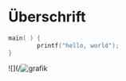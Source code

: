 # Überschrift

```c
main( ) {
        printf("hello, world");
}
```
![](/![grafik](https://user-images.githubusercontent.com/127143702/223444054-944f3786-5b0d-41f5-9c59-e2cef8d68d6d.png
)

